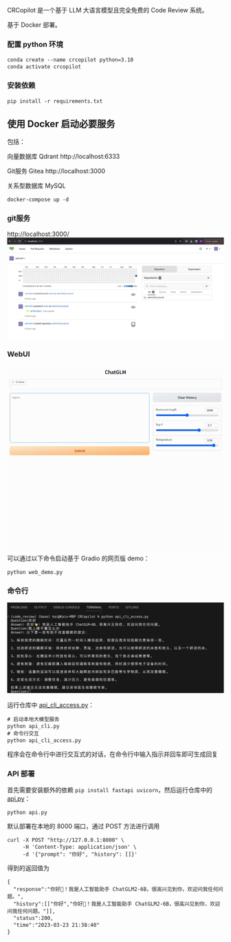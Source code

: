 CRCopilot 是一个基于 LLM 大语言模型且完全免费的 Code Review 系统。

基于 Docker 部署。

### 配置 python 环境
```shell
conda create --name crcopilot python=3.10
conda activate crcopilot
```

### 安装依赖
```shell
pip install -r requirements.txt
```

## 使用 Docker 启动必要服务
包括：

向量数据库 Qdrant http://localhost:6333

Git服务 Gitea http://localhost:3000

关系型数据库 MySQL
```shell
docker-compose up -d
```

### git服务
http://localhost:3000/
![WebUI](docs/images/gitea.png)


### WebUI
![WebUI](docs/images/web-demo.gif)
可以通过以下命令启动基于 Gradio 的网页版 demo：
```shell
python web_demo.py
```

### 命令行
![api_cli_access](docs/images/api_cli_access.png)

运行仓库中 [api_cli_access.py](api_cli_access.py)：

```shell
# 启动本地大模型服务
python api_cli.py
# 命令行交互
python api_cli_access.py
```

程序会在命令行中进行交互式的对话，在命令行中输入指示并回车即可生成回复


### API 部署
首先需要安装额外的依赖 `pip install fastapi uvicorn`，然后运行仓库中的 [api.py](api.py)：
```shell
python api.py
```
默认部署在本地的 8000 端口，通过 POST 方法进行调用
```shell
curl -X POST "http://127.0.0.1:8000" \
     -H 'Content-Type: application/json' \
     -d '{"prompt": "你好", "history": []}'
```
得到的返回值为
```shell
{
  "response":"你好👋！我是人工智能助手 ChatGLM2-6B，很高兴见到你，欢迎问我任何问题。",
  "history":[["你好","你好👋！我是人工智能助手 ChatGLM2-6B，很高兴见到你，欢迎问我任何问题。"]],
  "status":200,
  "time":"2023-03-23 21:38:40"
}
```